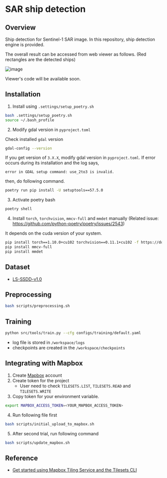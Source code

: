 # SAR ship detection

## Overview

Ship detection for Sentinel-1 SAR image.
In this repository, ship detection engine is provided.

The overall result can be accessed from web viewer as follows.
(Red rectangles are the detected ships)

![image](./.assets/ship_detection.gif)

Viewer's code will be available soon.


## Installation

1. Install using `.settings/setup_poetry.sh`
```bash
bash .settings/setup_poetry.sh
source ~/.bash_profile
```

2. Modify gdal version in `pyproject.toml`

Check installed `gdal` version

```bash
gdal-config --version
```

If you get version of `3.X.X`, modify gdal version in `pyproject.toml`.
If error occurs during its installation and the log says,
```
error in GDAL setup command: use_2to3 is invalid.
```

then, do following command.
```bash
poetry run pip install -U setuptools==57.5.0
```


3. Activate poetry bash
```bash
poetry shell
```

4. Install `torch`, `torchvision`, `mmcv-full` and `mmdet` manually
(Related issue: https://github.com/python-poetry/poetry/issues/2543)

It depends on the cuda version of your system.
```bash
pip install torch==1.10.0+cu102 torchvision==0.11.1+cu102 -f https://download.pytorch.org/whl/cu102/torch_stable.html
pip install mmcv-full
pip install mmdet
```

## Dataset
- [LS-SSDD-v1.0](https://github.com/TianwenZhang0825/LS-SSDD-v1.0-OPEN)


## Preprocessing
```bash
bash scripts/preprocessing.sh
```

## Training

```bash
python src/tools/train.py --cfg configs/training/default.yaml
```

- log file is stored in `/workspace/logs`
- checkpoints are created in the `/workspace/checkpoints`


## Integrating with Mapbox

1. Create [Mapbox](https://www.mapbox.com/) account
2. Create token for the project
    - User need to check `TILESETS.LIST`, `TILESETS.READ` and `TILESETS.WRITE`
3. Copy token for your environment variable.
```bash
export MAPBOX_ACCESS_TOKEN=<YOUR_MAPBOX_ACCESS_TOKEN>
```
4. Run following file first
```bash
bash scripts/initial_upload_to_mapbox.sh
```
5. After second trial, run following command
```bash
bash scripts/update_mapbox.sh
```

## Reference
- [Get started using Mapbox Tiling Service and the Tilesets CLI](https://docs.mapbox.com/help/tutorials/get-started-mts-and-tilesets-cli/)
